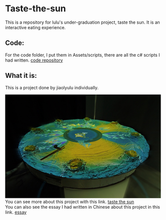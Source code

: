 # Taste-the-sun
  This is a repository for lulu's under-graduation project, taste the sun. It is an interactive eating experience.

Code:
----
For the code folder, I put them in Assets/scripts, there are all the c# scripts I had written.  [code repository](https://github.com/jiaolyulu/Taste-the-sun/tree/master/%E6%AF%95%E4%B8%9A%E8%AE%BE%E8%AE%A1%E9%A3%9F%E7%89%A9%E6%8A%95%E5%BD%B15%E6%9C%8817%E6%97%A5/Assets/script)

What it is:
----
This is a project done by jiaolyulu individually.

![project picture](https://github.com/jiaolyulu/Taste-the-sun/blob/master/image/1.jpg)
    You can see more about this project with this link. [taste the sun](https://jiaolyuluwebsite.netlify.com/portfolio/sun/)    
    You can also see the essay I had written in Chinese about this project in this link. [essay](https://onedrive.live.com/view.aspx?resid=8BA278CFFB1459CD!824&ithint=file%2cdocx&authkey=!AHsD08XDo9-jnJk)    
